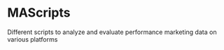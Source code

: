 # MAScripts
Different scripts to analyze and evaluate performance marketing data on various platforms
